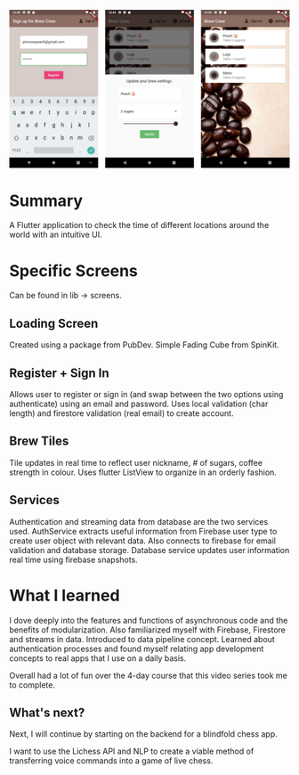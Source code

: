 ![](https://github.com/Hardik-S/AndroidStudioProjects/blob/master/net%20ninja%20course/flutter-with-firebase/brew_crew/showcase_images/Brew%20Crew%20Showcase.png)

# Summary

A Flutter application to check the time of different locations around the world with an intuitive UI. 

# Specific Screens

Can be found in lib -> screens. 

## Loading Screen

Created using a package from PubDev. Simple Fading Cube from SpinKit.

## Register + Sign In

Allows user to register or sign in (and swap between the two options using authenticate) using an email and password. Uses local validation (char length) and firestore validation (real email) to create account.

## Brew Tiles

Tile updates in real time to reflect user nickname, # of sugars, coffee strength in colour. Uses flutter ListView to organize in an orderly fashion.

## Services

Authentication and streaming data from database are the two services used. AuthService extracts useful information from Firebase user type to create user object with relevant data. Also connects to firebase for email validation and database storage. Database service updates user information real time using firebase snapshots.

# What I learned

I dove deeply into the features and functions of asynchronous code and the benefits of modularization. Also familiarized myself with Firebase, Firestore and streams in data. Introduced to data pipeline concept. Learned about authentication processes and found myself relating app development concepts to real apps that I use on a daily basis.

Overall had a lot of fun over the 4-day course that this video series took me to complete.

## What's next? 

Next, I will continue by starting on the backend for a blindfold chess app.

I want to use the Lichess API and NLP to create a viable method of transferring voice commands into a game of live chess.
